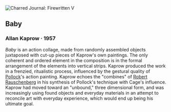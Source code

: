 <div class="artwork-of-the-day">
  <div class="container">
    <div class="img-wrapper">
      <img
        src="https://uploads6.wikiart.org/00199/images/allan-kaprow/baby-1957.jpg"
        alt="Charred Journal: Firewritten V" />
    </div>
    <div class="artwork-detail">
      <div class="artwork-origin"> 
        <h2 class="artwork-name">Baby</h2>
        <h3 class="artist">
          Allan Kaprow
                    ·  1957
        </h3>
      </div>
      <p class="description">
        <span class="artwork-description-text ng-binding" ng-bind-html="viewModel.ArtworkOfTheDay.Description | unsafe"><i>Baby</i> is an action collage, made from randomly assembled objects juxtaposed with cut-up pieces of Kaprow's own paintings. The only coherent and ordered element in the composition is in the formal arrangement of the elements into vertical strips. Kaprow produced the work in a frenzied, ritualistic process, influenced by the gestural quality of <a target="_blank" href="https://www.wikiart.org/en/jackson-pollock">Pollock</a>'s action painting. Kaprow echoes the "combines" of <a target="_blank" href="https://www.wikiart.org/en/robert-rauschenberg">Robert Rauschenberg</a> in his synthesis of Pollock's technique with Cage's influence. Kaprow had moved toward an "unbound," three dimensional form, and was increasingly using found objects and everyday materials in an attempt to reconcile art with everyday experience, which would end up being his ultimate goal.</span>
                        <div class="text-shadow-container" ng-show="showShadow" style=""></div>
      </p>
    </div>
  </div>

</div>
